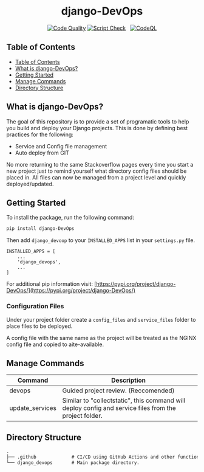 <div align="center">

<h1> django-DevOps </h1>

[![Code Quality](https://github.com/justinmerrell/django-DevOps/actions/workflows/pylint.yml/badge.svg)](https://github.com/justinmerrell/django-DevOps/actions/workflows/pylint.yml)
[![Script Check](https://github.com/justinmerrell/django-DevOps/actions/workflows/shellcheck.yml/badge.svg)](https://github.com/justinmerrell/django-DevOps/actions/workflows/shellcheck.yml) &nbsp;
[![CodeQL](https://github.com/justinmerrell/django-DevOps/actions/workflows/codeql-analysis.yml/badge.svg)](https://github.com/justinmerrell/django-DevOps/actions/workflows/codeql-analysis.yml)

</div>

## Table of Contents

- [Table of Contents](#table-of-contents)
- [What is django-DevOps?](#what-is-django-devops)
- [Getting Started](#getting-Started)
- [Manage Commands](#manage-commands)
- [Directory Structure](#directory-structure)

## What is django-DevOps?

The goal of this repository is to provide a set of programatic tools to help you build and deploy your Django projects. This is done by defining best practices for the following:

- Service and Config file management
- Auto deploy from GIT

No more returning to the same Stackoverflow pages every time you start a new project just to remind yourself what directory config files should be placed in. All files can now be managed from a project level and quickly deployed/updated.

## Getting Started

To install the package, run the following command:

```bash
pip install django-DevOps
```

Then add `django_devoop` to your `INSTALLED_APPS` list in your `settings.py` file.

```pytohn
INSTALLED_APPS = [
    ...
    'django_devops',
    ...
]
```

For additional pip information visit: [https://pypi.org/project/django-DevOps/](https://pypi.org/project/django-DevOps/)

### Configuration Files

Under your project folder create a ```config_files``` and ```service_files``` folder to place files to be deployed.

A config file with the same name as the project will be treated as the NGINX config file and copied to aite-available.

## Manage Commands

| Command         | Description                                                                                            |
|-----------------|--------------------------------------------------------------------------------------------------------|
| devops          | Guided project review. (Reccomended)                                                                   |
| update_services | Similar to "collectstatic", this command will deploy config and service files from the project folder. |

## Directory Structure

```default
.
├── .github             # CI/CD using GitHub Actions and other functions.
└── django_devops       # Main package directory.
```
